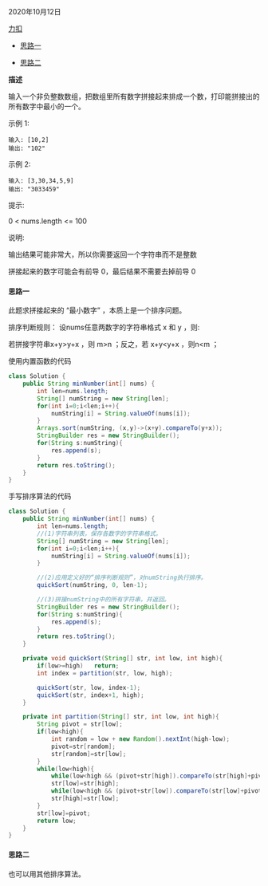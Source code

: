 2020年10月12日

[力扣](https://leetcode-cn.com/problems/ba-shu-zu-pai-cheng-zui-xiao-de-shu-lcof/)

- [思路一](#思路一)

- [思路二](#思路二)

**描述**

输入一个非负整数数组，把数组里所有数字拼接起来排成一个数，打印能拼接出的所有数字中最小的一个。

示例 1:
```
输入: [10,2]
输出: "102"
```
示例 2:
```
输入: [3,30,34,5,9]
输出: "3033459"
```

提示:

0 < nums.length <= 100

说明:

输出结果可能非常大，所以你需要返回一个字符串而不是整数

拼接起来的数字可能会有前导 0，最后结果不需要去掉前导 0

#### 思路一

此题求拼接起来的 “最小数字” ，本质上是一个排序问题。

排序判断规则： 设nums任意两数字的字符串格式 x 和 y ，则:

若拼接字符串x+y>y+x ，则 m>n ；反之，若 x+y<y+x ，则n<m ；

使用内置函数的代码
```java
class Solution {
    public String minNumber(int[] nums) {
        int len=nums.length;
        String[] numString = new String[len];
        for(int i=0;i<len;i++){
            numString[i] = String.valueOf(nums[i]);
        }
        Arrays.sort(numString, (x,y)->(x+y).compareTo(y+x));
        StringBuilder res = new StringBuilder();
        for(String s:numString){
            res.append(s);
        }
        return res.toString();
    }
}
```

手写排序算法的代码
```java
class Solution {
    public String minNumber(int[] nums) {
        int len=nums.length;
        //(1)字符串列表，保存各数字的字符串格式。
        String[] numString = new String[len];
        for(int i=0;i<len;i++){
            numString[i] = String.valueOf(nums[i]);
        }

        //(2)应用定义好的“排序判断规则”，对numString执行排序。
        quickSort(numString, 0, len-1); 

        //(3)拼接numString中的所有字符串，并返回。
        StringBuilder res = new StringBuilder();
        for(String s:numString){
            res.append(s);
        }
        return res.toString();
    }

    private void quickSort(String[] str, int low, int high){
        if(low>=high)   return;
        int index = partition(str, low, high);

        quickSort(str, low, index-1);
        quickSort(str, index+1, high); 
    }

    private int partition(String[] str, int low, int high){
        String pivot = str[low];
        if(low<high){
            int random = low + new Random().nextInt(high-low);
            pivot=str[random];
            str[random]=str[low]; 
        }
        while(low<high){
            while(low<high && (pivot+str[high]).compareTo(str[high]+pivot)<=0)  high--;
            str[low]=str[high];
            while(low<high && (pivot+str[low]).compareTo(str[low]+pivot)>=0)  low++;
            str[high]=str[low];
        }
        str[low]=pivot;
        return low;
    }
}
```

#### 思路二

也可以用其他排序算法。

```java
```
